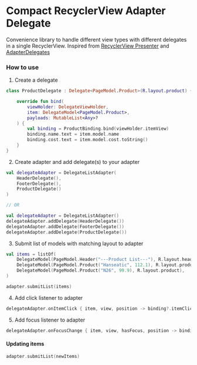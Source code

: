 # Compact RecyclerView Adapter Delegate 

Convenience library to handle different view types with different delegates in a single RecyclerView. Inspired from [RecyclerView Presenter](https://github.com/kibotu/RecyclerViewPresenter) and [AdapterDelegates](https://github.com/sockeqwe/AdapterDelegates)

### How to use


1. Create a delegate

```kotlin
class ProductDelegate : Delegate<PageModel.Product>(R.layout.product) {

    override fun bind(
        viewHolder: DelegateViewHolder,
        item: DelegateModel<PageModel.Product>,
        payloads: MutableList<Any>?
    ) {
        val binding = ProductBinding.bind(viewHolder.itemView)
        binding.name.text = item.model.name
        binding.cost.text = item.model.cost.toString()
    }
}
```

2. Create adapter and add delegate(s) to your adapter

```kotlin
val delegateAdapter = DelegateListAdapter(
    HeaderDelegate(),
    FooterDelegate(),
    ProductDelegate()
)

// OR

val delegateAdapter = DelegateListAdapter()
delegateAdapter.addDelegate(HeaderDelegate())
delegateAdapter.addDelegate(FooterDelegate())
delegateAdapter.addDelegate(ProductDelegate())
```

3. Submit list of models with  matching layout to adapter

```kotlin
val items = listOf(
    DelegateModel(PageModel.Header("---Product List---"), R.layout.header),
    DelegateModel(PageModel.Product("Hanseatic", 112.1), R.layout.product),
    DelegateModel(PageModel.Product("N26", 99.9), R.layout.product),
)

adapter.submitList(items)
```

4. Add click listener to adapter

```kotlin
delegateAdapter.onItemClick { item, view, position -> binding?.itemClickListener?.text = "Clicked on $position" }
```

5. Add focus listener to adapter

```kotlin
delegateAdapter.onFocusChange { item, view, hasFocus, position -> binding?.itemFocusListener?.text = "item $position hasFocus $hasFocus" }
```

#### Updating items

```kotlin
adapter.submitList(newItems)
```
